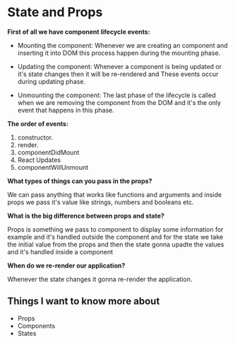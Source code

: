  # State and Props
 **First of all we have component lifecycle events:**
  - Mounting the component: Whenever we are creating an component and inserting it into DOM this process happen during the mounting phase.
  
  - Updating the component: Whenever a component is being updated or it's state changes then it will be re-rendered and These events occur during updating phase.

  - Unmounting the component: The last phase of the lifecycle is called when we are removing the component from the DOM and it's the only event that happens in this phase.

**The order of events:**

 1. constructor.
 2. render.
 3. componentDidMount
 4. React Updates
 5. componentWillUnmount

 **What types of things can you pass in the props?**

  We can pass anything that works like functions and arguments and inside props we pass it's value like strings, numbers and booleans etc.

 **What is the big difference between props and state?**

 Props is something we pass to component to display some information for example and it's handled outside the component and for the state we take the initial value from the props and then the state gonna upadte the values and it's handled inside a component 
  
 **When do we re-render our application?**

 Whenever the state changes it gonna re-render the application.

## Things I want to know more about
 - Props
 - Components
 - States
